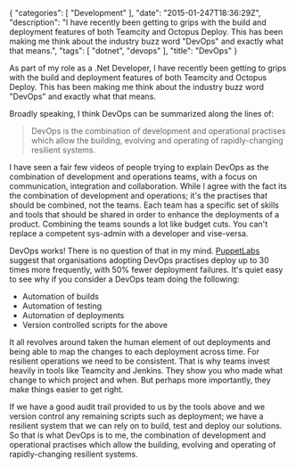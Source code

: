 {
   "categories": [ "Development" ],
   "date": "2015-01-247T18:36:29Z",
   "description": "I have recently been getting to grips with the build and deployment features of both Teamcity and Octopus Deploy. This has been making me think about the industry buzz word "DevOps" and exactly what that means.",
   "tags": [ "dotnet", "devops" ],
   "title": "DevOps"
}

As part of my role as a .Net Developer, I have recently been getting to grips with the build and deployment features of both Teamcity and Octopus Deploy. This has been making me think about the industry buzz word "DevOps" and exactly what that means.<!--more-->

Broadly speaking, I think DevOps can be summarized along the lines of:

> DevOps is the combination of development and operational practises which allow the building, evolving and operating of rapidly-changing resilient systems.

I have seen a fair few videos of people trying to explain DevOps as the combination of development and operations teams, with a focus on communication, integration and collaboration. While I agree with the fact its the combination of development and operations; it's the practises that should be combined, not the teams. Each team has a specific set of skills and tools that should be shared in order to enhance the deployments of a product. Combining the teams sounds a lot like budget cuts. You can't replace a competent sys-admin with a developer and vise-versa.

DevOps works! There is no question of that in my mind. [PuppetLabs](http://puppetlabs.com/blog/what-is-a-devops-engineer) suggest that organisations adopting DevOps practises deploy up to 30 times more frequently, with 50% fewer deployment failures. It's quiet easy to see why if you consider a DevOps team doing the following:

- Automation of builds
- Automation of testing
- Automation of deployments
- Version controlled scripts for the above

It all revolves around taken the human element of out deployments and being able to map the changes to each deployment across time. For resilient operations we need to be consistent. That is why teams invest heavily in tools like Teamcity and Jenkins. They show you who made what change to which project and when. But perhaps more importantly, they make things easier to get right.

If we have a good audit trail provided to us by the tools above and we version control any remaining scripts such as deployment; we have a resilient system that we can rely on to build, test and deploy our solutions. So that is what DevOps is to me, the combination of development and operational practises which allow the building, evolving and operating of rapidly-changing resilient systems.
